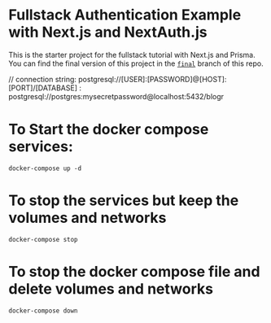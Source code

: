 # Fullstack Authentication Example with Next.js and NextAuth.js

This is the starter project for the fullstack tutorial with Next.js and Prisma. You can find the final version of this project in the [`final`](https://github.com/prisma/blogr-nextjs-prisma/tree/final) branch of this repo.

// connection string: postgresql://[USER]:[PASSWORD]@[HOST]:[PORT]/[DATABASE]
                    : postgresql://postgres:mysecretpassword@localhost:5432/blogr

# To Start the docker compose services:
```
docker-compose up -d
```


# To stop the services but keep the volumes and networks

```
docker-compose stop
```

# To stop the docker compose file and delete volumes and networks
```
docker-compose down
```